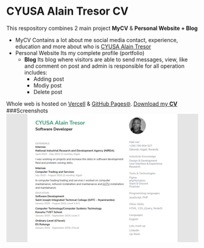 # CYUSA Alain Tresor CV 
This respository combines 2 main project **MyCV** &amp; **Personal Website + Blog**<br>
- MyCV
  Contains a lot about me social media contact, experience, education and more about who is [CYUSA Alain Tresor](https://tresor-cv.verscel.app)
- Personal Website
  Its my complete profile (portfolio)
  - **Blog**
    Its blog where visitors are able to send messages, view, like and comment on post and admin is responsible for all operation includes:
      - Adding post
      - Modiy post
      - Delete post
  
Whole web is hosted on [Vercell](https://tresor-cv.vercel.app) &amp; [GitHub Pages🌐](https://tresorrw.github.io).
[Download my **CV**](https://../CYUSA%20Alain%20Tresor%20-CV.pdf)
###Screenshots
![plot](https://github.com/TresorRw/tresorrw.github.io/blob/main/images/WideScreen.jpg?raw=true)
